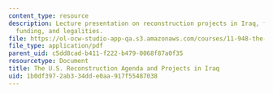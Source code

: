 ```yaml
---
content_type: resource
description: Lecture presentation on reconstruction projects in Iraq, foreign involvement,
  funding, and legalities.
file: https://ol-ocw-studio-app-qa.s3.amazonaws.com/courses/11-948-the-politics-of-reconstructing-iraq-spring-2005/1b0df3972ab334dde0aa917f55487038_lect7.pdf
file_type: application/pdf
parent_uid: c5dd8cad-b411-f222-b479-0068f87a0f35
resourcetype: Document
title: The U.S. Reconstruction Agenda and Projects in Iraq
uid: 1b0df397-2ab3-34dd-e0aa-917f55487038
---
```


